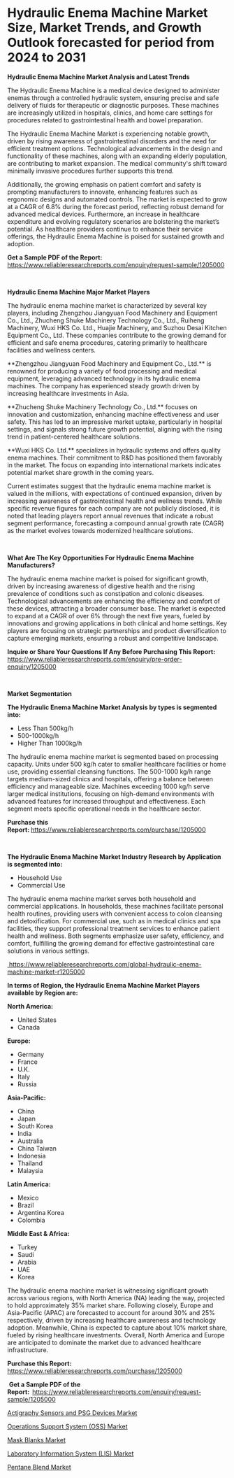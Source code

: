 <p><h1>Hydraulic Enema Machine Market Size, Market Trends, and Growth Outlook forecasted for period from 2024 to 2031</h1></p><p><strong>Hydraulic Enema Machine Market Analysis and Latest Trends</strong></p>
<p><p>The Hydraulic Enema Machine is a medical device designed to administer enemas through a controlled hydraulic system, ensuring precise and safe delivery of fluids for therapeutic or diagnostic purposes. These machines are increasingly utilized in hospitals, clinics, and home care settings for procedures related to gastrointestinal health and bowel preparation.</p><p>The Hydraulic Enema Machine Market is experiencing notable growth, driven by rising awareness of gastrointestinal disorders and the need for efficient treatment options. Technological advancements in the design and functionality of these machines, along with an expanding elderly population, are contributing to market expansion. The medical community's shift toward minimally invasive procedures further supports this trend.</p><p>Additionally, the growing emphasis on patient comfort and safety is prompting manufacturers to innovate, enhancing features such as ergonomic designs and automated controls. The market is expected to grow at a CAGR of 6.8% during the forecast period, reflecting robust demand for advanced medical devices. Furthermore, an increase in healthcare expenditure and evolving regulatory scenarios are bolstering the market’s potential. As healthcare providers continue to enhance their service offerings, the Hydraulic Enema Machine is poised for sustained growth and adoption.</p></p>
<p><strong>Get a Sample PDF of the Report:&nbsp;</strong> <a href="https://www.reliableresearchreports.com/enquiry/request-sample/1205000?utm_campaign=1477&utm_medium=2&utm_source=Github&utm_content=ia&utm_term=16102024&utm_id=hydraulic-enema-machine">https://www.reliableresearchreports.com/enquiry/request-sample/1205000</a></p>
<p>&nbsp;</p>
<p><strong>Hydraulic Enema Machine Major Market Players</strong></p>
<p><p>The hydraulic enema machine market is characterized by several key players, including Zhengzhou Jiangyuan Food Machinery and Equipment Co., Ltd., Zhucheng Shuke Machinery Technology Co., Ltd., Ruiheng Machinery, Wuxi HKS Co. Ltd., Huajie Machinery, and Suzhou Desai Kitchen Equipment Co., Ltd. These companies contribute to the growing demand for efficient and safe enema procedures, catering primarily to healthcare facilities and wellness centers.</p><p>**Zhengzhou Jiangyuan Food Machinery and Equipment Co., Ltd.** is renowned for producing a variety of food processing and medical equipment, leveraging advanced technology in its hydraulic enema machines. The company has experienced steady growth driven by increasing healthcare investments in Asia.</p><p>**Zhucheng Shuke Machinery Technology Co., Ltd.** focuses on innovation and customization, enhancing machine effectiveness and user safety. This has led to an impressive market uptake, particularly in hospital settings, and signals strong future growth potential, aligning with the rising trend in patient-centered healthcare solutions.</p><p>**Wuxi HKS Co. Ltd.** specializes in hydraulic systems and offers quality enema machines. Their commitment to R&D has positioned them favorably in the market. The focus on expanding into international markets indicates potential market share growth in the coming years.</p><p>Current estimates suggest that the hydraulic enema machine market is valued in the millions, with expectations of continued expansion, driven by increasing awareness of gastrointestinal health and wellness trends. While specific revenue figures for each company are not publicly disclosed, it is noted that leading players report annual revenues that indicate a robust segment performance, forecasting a compound annual growth rate (CAGR) as the market evolves towards modernized healthcare solutions.</p></p>
<p>&nbsp;</p>
<p><strong>What Are The Key Opportunities For Hydraulic Enema Machine Manufacturers?</strong></p>
<p><p>The hydraulic enema machine market is poised for significant growth, driven by increasing awareness of digestive health and the rising prevalence of conditions such as constipation and colonic diseases. Technological advancements are enhancing the efficiency and comfort of these devices, attracting a broader consumer base. The market is expected to expand at a CAGR of over 6% through the next five years, fueled by innovations and growing applications in both clinical and home settings. Key players are focusing on strategic partnerships and product diversification to capture emerging markets, ensuring a robust and competitive landscape.</p></p>
<p><strong>Inquire or Share Your Questions If Any Before Purchasing This Report:</strong> <a href="https://www.reliableresearchreports.com/enquiry/pre-order-enquiry/1205000?utm_campaign=1477&utm_medium=2&utm_source=Github&utm_content=ia&utm_term=16102024&utm_id=hydraulic-enema-machine">https://www.reliableresearchreports.com/enquiry/pre-order-enquiry/1205000</a></p>
<p>&nbsp;</p>
<p><strong>Market Segmentation</strong></p>
<p><strong>The Hydraulic Enema Machine Market Analysis by types is segmented into:</strong></p>
<p><ul><li>Less Than 500kg/h</li><li>500-1000kg/h</li><li>Higher Than 1000kg/h</li></ul></p>
<p><p>The hydraulic enema machine market is segmented based on processing capacity. Units under 500 kg/h cater to smaller healthcare facilities or home use, providing essential cleansing functions. The 500-1000 kg/h range targets medium-sized clinics and hospitals, offering a balance between efficiency and manageable size. Machines exceeding 1000 kg/h serve larger medical institutions, focusing on high-demand environments with advanced features for increased throughput and effectiveness. Each segment meets specific operational needs in the healthcare sector.</p></p>
<p><strong>Purchase this Report:&nbsp;</strong><a href="https://www.reliableresearchreports.com/purchase/1205000?utm_campaign=1477&utm_medium=2&utm_source=Github&utm_content=ia&utm_term=16102024&utm_id=hydraulic-enema-machine">https://www.reliableresearchreports.com/purchase/1205000</a></p>
<p>&nbsp;</p>
<p><strong>The Hydraulic Enema Machine Market Industry Research by Application is segmented into:</strong></p>
<p><ul><li>Household Use</li><li>Commercial Use</li></ul></p>
<p><p>The hydraulic enema machine market serves both household and commercial applications. In households, these machines facilitate personal health routines, providing users with convenient access to colon cleansing and detoxification. For commercial use, such as in medical clinics and spa facilities, they support professional treatment services to enhance patient health and wellness. Both segments emphasize user safety, efficiency, and comfort, fulfilling the growing demand for effective gastrointestinal care solutions in various settings.</p></p>
<p><a href="https://www.reliableresearchreports.com/global-hydraulic-enema-machine-market-r1205000?utm_campaign=1477&utm_medium=2&utm_source=Github&utm_content=ia&utm_term=16102024&utm_id=hydraulic-enema-machine">&nbsp;https://www.reliableresearchreports.com/global-hydraulic-enema-machine-market-r1205000</a></p>
<p><strong>In terms of Region, the Hydraulic Enema Machine Market Players available by Region are:</strong></p>
<p>
    <p> <strong> North America: </strong>
        <ul>
            <li>United States</li>
            <li>Canada</li>
        </ul>
        </p> 
    <p> <strong> Europe: </strong>
        <ul>
            <li>Germany</li>
            <li>France</li>
            <li>U.K.</li>
            <li>Italy</li>
            <li>Russia</li>
        </ul>
        </p> 
    <p> <strong> Asia-Pacific: </strong>
        <ul>
            <li>China</li>
            <li>Japan</li>
            <li>South Korea</li>
            <li>India</li>
            <li>Australia</li>
            <li>China Taiwan</li>
            <li>Indonesia</li>
            <li>Thailand</li>
            <li>Malaysia</li>
        </ul>
        </p> 
    <p> <strong> Latin America: </strong>
        <ul>
            <li>Mexico</li>
            <li>Brazil</li>
            <li>Argentina Korea</li>
            <li>Colombia</li>
        </ul>
        </p> 
    <p> <strong> Middle East & Africa: </strong>
        <ul>
            <li>Turkey</li>
            <li>Saudi</li>
            <li>Arabia</li>
            <li>UAE</li>
            <li>Korea</li>
        </ul>
    </p>
    </p>
<p><p>The hydraulic enema machine market is witnessing significant growth across various regions, with North America (NA) leading the way, projected to hold approximately 35% market share. Following closely, Europe and Asia-Pacific (APAC) are forecasted to account for around 30% and 25% respectively, driven by increasing healthcare awareness and technology adoption. Meanwhile, China is expected to capture about 10% market share, fueled by rising healthcare investments. Overall, North America and Europe are anticipated to dominate the market due to advanced healthcare infrastructure.</p></p>
<p><strong>Purchase this Report: </strong><a href="https://www.reliableresearchreports.com/purchase/1205000?utm_campaign=1477&utm_medium=2&utm_source=Github&utm_content=ia&utm_term=16102024&utm_id=hydraulic-enema-machine">https://www.reliableresearchreports.com/purchase/1205000</a></p>
<p>&nbsp;<strong>Get a Sample PDF of the Report:&nbsp;&nbsp;</strong><a href="https://www.reliableresearchreports.com/enquiry/request-sample/1205000?utm_campaign=1477&utm_medium=2&utm_source=Github&utm_content=ia&utm_term=16102024&utm_id=hydraulic-enema-machine">https://www.reliableresearchreports.com/enquiry/request-sample/1205000</a></p>
<p><strong></strong></p>
<p><p><a href="https://www.linkedin.com/pulse/actigraphy-sensors-psg-devices-market-drivers-challenges-7prrc?trk=public_post_embed_feed-article-content&utm_campaign=1477&utm_medium=2&utm_source=Github&utm_content=ia&utm_term=16102024&utm_id=hydraulic-enema-machine">Actigraphy Sensors and PSG Devices Market</a></p><p><a href="https://www.linkedin.com/pulse/operations-support-system-oss-market-research-report-forecast-0v9kc?trk=public_post_embed_feed-article-content&utm_campaign=1477&utm_medium=2&utm_source=Github&utm_content=ia&utm_term=16102024&utm_id=hydraulic-enema-machine">Operations Support System (OSS) Market</a></p><p><a href="https://www.linkedin.com/pulse/global-mask-blanks-market-trends-analysis-future-growth-prospects-zrxbc?trk=public_post_embed_feed-article-content&utm_campaign=1477&utm_medium=2&utm_source=Github&utm_content=ia&utm_term=16102024&utm_id=hydraulic-enema-machine">Mask Blanks Market</a></p><p><a href="https://www.linkedin.com/pulse/global-laboratory-information-system-lis-market-forecast-2024-vc93c?trk=public_post_embed_feed-article-content&utm_campaign=1477&utm_medium=2&utm_source=Github&utm_content=ia&utm_term=16102024&utm_id=hydraulic-enema-machine">Laboratory Information System (LIS) Market</a></p><p><a href="https://www.linkedin.com/pulse/surfing-pentane-blend-wave-riding-market-currents-2031-frugal-egon-xex8c?utm_campaign=1477&utm_medium=2&utm_source=Github&utm_content=ia&utm_term=16102024&utm_id=hydraulic-enema-machine">Pentane Blend Market</a></p></p>